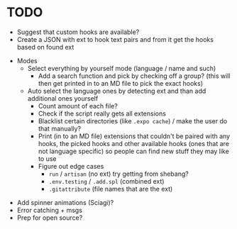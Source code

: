 # TODO

- Suggest that custom hooks are available?
- Create a JSON with ext to hook text pairs and from it get the hooks based on found ext
<!-- -->
- Modes
  - Select everything by yourself mode (language / name and such)
    - Add a search function and pick by checking off a group? (this will then get printed in to an MD file to pick the exact hooks)
  - Auto select the language ones by detecting ext and than add additional ones yourself
    - Count amount of each file?
    - Check if the script really gets all extensions
    - Blacklist certain directories (like `.expo cache`) / make the user do that manually?
    - Print (in to an MD file) extensions that couldn't be paired with any hooks, the picked hooks and other available hooks (ones that are not language specific) so people can find new stuff they may like to use
    - Figure out edge cases
      - `run` / `artisan` (no ext) try getting from shebang?
      - `.env.testing` / `.add.spl` (combined ext)
      - `.gitattribute` (file names that are the ext)
<!-- -->
- Add spinner animations (Sciagi)?
- Error catching + msgs
- Prep for open source?
